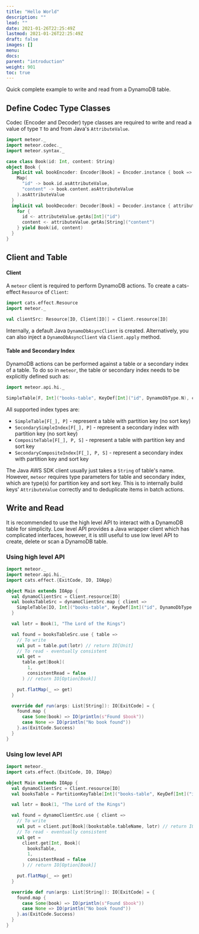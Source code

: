 ```yaml
---
title: "Hello World"
description: ""
lead: ""
date: 2021-01-26T22:25:49Z
lastmod: 2021-01-26T22:25:49Z
draft: false
images: []
menu:
docs:
parent: "introduction"
weight: 901
toc: true
---
```


Quick complete example to write and read from a DynamoDB table.

## Define Codec Type Classes

Codec (Encoder and Decoder) type classes are required to write and read a value of type `T` to and
from Java's `AttributeValue`.

```scala
import meteor._
import meteor.codec._
import meteor.syntax._

case class Book(id: Int, content: String)
object Book {
  implicit val bookEncoder: Encoder[Book] = Encoder.instance { book =>
    Map(
      "id" -> book.id.asAttributeValue,
      "content" -> book.content.asAttributeValue
    ).asAttributeValue
  }
  implicit val bookDecoder: Decoder[Book] = Decoder.instance { attributeValue =>
    for {
      id <- attributeValue.getAs[Int]("id")
      content <- attributeValue.getAs[String]("content")
    } yield Book(id, content)
  }
}
```

## Client and Table

#### Client

A `meteor` client is required to perform DynamoDB actions. To create a cats-effect `Resource` of
`Client`:

```scala
import cats.effect.Resource
import meteor._

val clientSrc: Resource[IO, Client[IO]] = Client.resource[IO]
```

Internally, a default Java `DynamoDbAsyncClient` is created. Alternatively, you can also inject a
`DynamoDbAsyncClient` via `Client.apply` method.

#### Table and Secondary Index

DynamoDB actions can be performed against a table or a secondary index of a table. To do so in
`meteor`, the table or secondary index needs to be explicitly defined such as:

```scala
import meteor.api.hi._

SimpleTable[F, Int]("books-table", KeyDef[Int]("id", DynamoDbType.N), client)
```

All supported index types are:

- `SimpleTable[F[_], P]` - represent a table with partition key (no sort key)
- `SecondarySimpleIndex[F[_], P]` - represent a secondary index with partition key (no sort key)
- `CompositeTable[F[_], P, S]` - represent a table with partition key and sort key
- `SecondaryCompositeIndex[F[_], P, S]` - represent a secondary index with partition key and sort
  key

The Java AWS SDK client usually just takes a `String` of table's name. However, `meteor` requires
type parameters for table and secondary index, which are type(s) for partition key and sort key.
This is to internally build keys' `AttributeValue` correctly and to deduplicate items in batch
actions.

## Write and Read

It is recommended to use the high level API to interact with a DynamoDB table for simplicity.
Low level API provides a Java wrapper client which has complicated interfaces, however, it is still
useful to use low level API to create, delete or scan a DynamoDB table.

### Using high level API

```scala
import meteor._
import meteor.api.hi._
import cats.effect.{ExitCode, IO, IOApp}

object Main extends IOApp {
  val dynamoClientSrc = Client.resource[IO]
  val booksTableSrc = dynamoClientSrc.map { client =>
    SimpleTable[IO, Int]("books-table", KeyDef[Int]("id", DynamoDbType.N), client)
  }

  val lotr = Book(1, "The Lord of the Rings")

  val found = booksTableSrc.use { table =>
    // To write
    val put = table.put(lotr) // return IO[Unit]
    // To read - eventually consistent
    val get =
      table.get[Book](
        1,
        consistentRead = false
      ) // return IO[Option[Book]]

    put.flatMap(_ => get)
  }

  override def run(args: List[String]): IO[ExitCode] = {
    found.map {
      case Some(book) => IO(println(s"Found $book"))
      case None => IO(println("No book found"))
    }.as(ExitCode.Success)
  }
}
```

### Using low level API

```scala
import meteor._
import cats.effect.{ExitCode, IO, IOApp}

object Main extends IOApp {
  val dynamoClientSrc = Client.resource[IO]
  val booksTable = PartitionKeyTable[Int]("books-table", KeyDef[Int]("id", DynamoDbType.N))

  val lotr = Book(1, "The Lord of the Rings")

  val found = dynamoClientSrc.use { client =>
    // To write
    val put = client.put[Book](bookstable.tableName, lotr) // return IO[Unit]
    // To read - eventually consistent
    val get =
      client.get[Int, Book](
        booksTable,
        1,
        consistentRead = false
      ) // return IO[Option[Book]]

    put.flatMap(_ => get)
  }

  override def run(args: List[String]): IO[ExitCode] = {
    found.map {
      case Some(book) => IO(println(s"Found $book"))
      case None => IO(println("No book found"))
    }.as(ExitCode.Success)
  }
}

```
